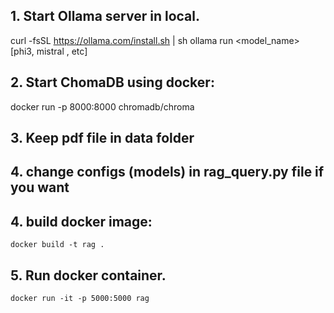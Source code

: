 ## 1. Start Ollama server in local.
curl -fsSL https://ollama.com/install.sh | sh
ollama run <model_name>   [phi3, mistral , etc]
## 2. Start ChomaDB using docker:
docker run -p 8000:8000 chromadb/chroma
## 3. Keep pdf file in data folder
## 4. change configs (models) in rag_query.py file if you want
## 4. build docker image:
    docker build -t rag .
## 5. Run docker container.
    docker run -it -p 5000:5000 rag


